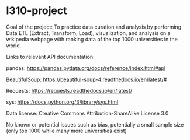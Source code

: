 # I310-project

Goal of the project: To practice data curation and analysis by performing Data ETL (Extract, Transform, Load), visualization, and analysis on a wikipedia webpage with ranking data of the top 1000 universities in the world.

Links to relevant API documentation:

pandas: https://pandas.pydata.org/docs/reference/index.html#api

BeautifulSoup: https://beautiful-soup-4.readthedocs.io/en/latest/#

Requests: https://requests.readthedocs.io/en/latest/

sys: https://docs.python.org/3/library/sys.html

Data license: Creative Commons Attribution-ShareAlike License 3.0

No known or potential issues such as bias, potentially a small sample size (only top 1000 while many more universities exist)
